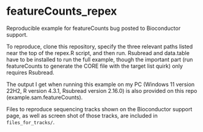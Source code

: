 # featureCounts_repex
Reproducible example for featureCounts bug posted to Bioconductor support.

To reproduce, clone this repository, specify the three relevant paths listed near the top of the repex.R script, and then run. Rsubread and data.table have to be installed to run the full example, though the important part (run featureCounts to generate the CORE file with the target list quirk) only requires Rsubread.

The output I get when running this example on my PC (Windows 11 version 22H2, R version 4.3.1, Rsubread version 2.16.0) is also provided on this repo (example.sam.featureCounts).

Files to reproduce sequencing tracks shown on the Bioconductor support page, as well as screen shot of those tracks, are included in `files_for_tracks/`.
